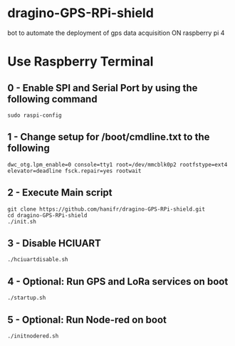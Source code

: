 # dragino-GPS-RPi-shield
 bot to automate the deployment of gps data acquisition ON raspberry pi 4
 # Use Raspberry Terminal

 ## 0 - Enable SPI and Serial Port by using the following command
```
sudo raspi-config
```
## 1 - Change setup for /boot/cmdline.txt to the following
```
dwc_otg.lpm_enable=0 console=tty1 root=/dev/mmcblk0p2 rootfstype=ext4 elevator=deadline fsck.repair=yes rootwait

```

 ## 2 - Execute Main script
```
git clone https://github.com/hanifr/dragino-GPS-RPi-shield.git
cd dragino-GPS-RPi-shield
./init.sh
```
## 3 - Disable HCIUART
```
./hciuartdisable.sh
```

## 4 - Optional: Run GPS and LoRa services on boot
```
./startup.sh
```

## 5 - Optional: Run Node-red on boot
```
./initnodered.sh
```
